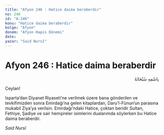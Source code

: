 ```yaml
---
title: "Afyon 246 : Hatice daima beraberdir"
no: 246
id: "A-246"
konu: "Hatice daima beraberdir"
bolge: "Afyon"
donem: "Afyon Hapis Dönemi"
date: 
yazar: "Said Nursî"
---
```


# Afyon 246 : Hatice daima beraberdir

<p class="arabic" dir="rtl" title="Meal: “Her türlü noksan sıfatlardan yüce olan Allah’ın adıyla.”">بِاسْمِهِ سُبْحَانَهُ</p>

Ceylan!

Isparta’dan Diyanet Riyaseti’ne verilmek üzere bana gönderilen ve tevkifimizden sonra Emirdağı’na gelen kitaplardan, Daru’l-Fünun’un parasına mukabil Ziya’ya verilsin. Emirdağı’ndaki Hatice, çoktan beridir Sultan, Fethiye, Şadiye ve sair hemşireler isimlerini dualarımda söylerken bu Hatice daima beraberdir.

*Said Nursî*
